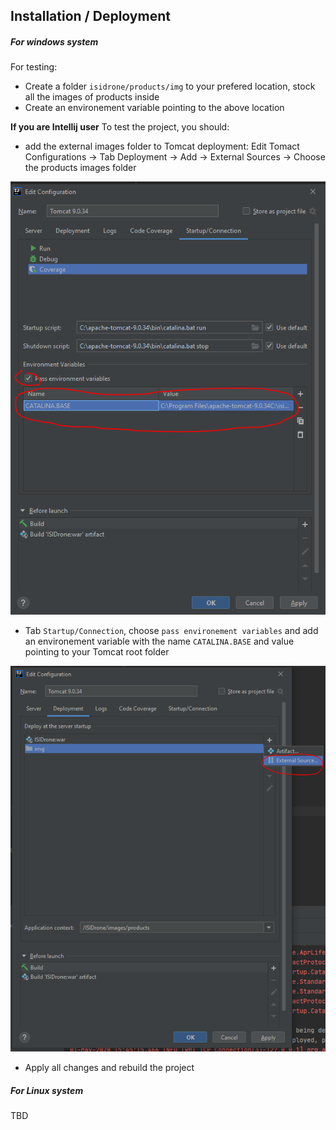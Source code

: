 ## Installation / Deployment
##### For windows system
For testing:
- Create a folder `isidrone/products/img` to your prefered location, stock all the images of products inside
- Create an environement variable pointing to the above location

**If you are Intellij user**
To test the project, you should: 
- add the external images folder to Tomcat deployment:
Edit Tomact Configurations -> Tab Deployment -> Add -> External Sources -> Choose the products images folder

![](userGuide/startup.PNG)

- Tab `Startup/Connection`, choose `pass environement variables` and add an environement variable with the name `CATALINA.BASE` and value pointing to your Tomcat root folder

![](userGuide/deployment.PNG)

- Apply all changes and rebuild the project

##### For Linux system
TBD